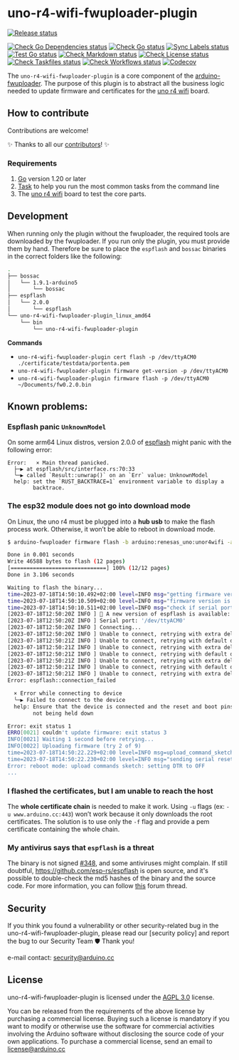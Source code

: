 # uno-r4-wifi-fwuploader-plugin

[![Release status](https://github.com/arduino/uno-r4-wifi-fwuploader-plugin/actions/workflows/release-go-task.yml/badge.svg)](https://github.com/arduino/uno-r4-wifi-fwuploader-plugin/actions/workflows/release-go-task.yml)

[![Check Go Dependencies status](https://github.com/arduino/uno-r4-wifi-fwuploader-plugin/actions/workflows/check-go-dependencies-task.yml/badge.svg)](https://github.com/arduino/uno-r4-wifi-fwuploader-plugin/actions/workflows/check-go-dependencies-task.yml)
[![Check Go status](https://github.com/arduino/uno-r4-wifi-fwuploader-plugin/actions/workflows/check-go-task.yml/badge.svg)](https://github.com/arduino/uno-r4-wifi-fwuploader-plugin/actions/workflows/check-go-task.yml)
[![Sync Labels status](https://github.com/arduino/uno-r4-wifi-fwuploader-plugin/actions/workflows/sync-labels.yml/badge.svg)](https://github.com/arduino/fwuploader-plugin-helper/actions/workflows/sync-labels.yml)
[![Test Go status](https://github.com/arduino/uno-r4-wifi-fwuploader-plugin/actions/workflows/test-go-task.yml/badge.svg)](https://github.com/arduino/uno-r4-wifi-fwuploader-plugin/actions/workflows/test-go-task.yml)
[![Check Markdown status](https://github.com/arduino/uno-r4-wifi-fwuploader-plugin/actions/workflows/check-markdown-task.yml/badge.svg)](https://github.com/arduino/uno-r4-wifi-fwuploader-plugin/actions/workflows/check-markdown-task.yml)
[![Check License status](https://github.com/arduino/uno-r4-wifi-fwuploader-plugin/actions/workflows/check-license.yml/badge.svg)](https://github.com/arduino/uno-r4-wifi-fwuploader-plugin/actions/workflows/check-license.yml)
[![Check Taskfiles status](https://github.com/arduino/uno-r4-wifi-fwuploader-plugin/actions/workflows/check-taskfiles.yml/badge.svg)](https://github.com/arduino/uno-r4-wifi-fwuploader-plugin/actions/workflows/check-taskfiles.yml)
[![Check Workflows status](https://github.com/arduino/uno-r4-wifi-fwuploader-plugin/actions/workflows/check-workflows-task.yml/badge.svg)](https://github.com/arduino/uno-r4-wifi-fwuploader-plugin/actions/workflows/check-workflows-task.yml)
[![Codecov](https://codecov.io/gh/arduino/uno-r4-wifi-fwuploader-plugin/branch/main/graph/badge.svg)](https://codecov.io/gh/arduino/uno-r4-wifi-fwuploader-plugin)

The `uno-r4-wifi-fwuploader-plugin` is a core component of the [arduino-fwuploader](https://github.com/arduino/arduino-fwuploader). The purpose of this plugin is to abstract all the
business logic needed to update firmware and certificates for the [uno r4 wifi](https://docs.arduino.cc/hardware/uno-r4-wifi) board.

## How to contribute

Contributions are welcome!

:sparkles: Thanks to all our [contributors](https://github.com/arduino/uno-r4-wifi-fwuploader-plugin/graphs/contributors)! :sparkles:

### Requirements

1. [Go](https://go.dev/) version 1.20 or later
1. [Task](https://taskfile.dev/) to help you run the most common tasks from the command line
1. The [uno r4 wifi](https://docs.arduino.cc/hardware/uno-r4-wifi) board to test the core parts.

## Development

When running only the plugin without the fwuploader,  the required tools are downloaded by the fwuploader. If you run only the plugin, you must provide them by hand.
Therefore be sure to place the `espflash` and `bossac` binaries in the correct folders like the following:

```bash
.
├── bossac
│   └── 1.9.1-arduino5
│       └── bossac
├── espflash
│   └── 2.0.0
│       └── espflash
└── uno-r4-wifi-fwuploader-plugin_linux_amd64
    └── bin
        └── uno-r4-wifi-fwuploader-plugin
```

**Commands**

- `uno-r4-wifi-fwuploader-plugin cert flash -p /dev/ttyACM0 ./certificate/testdata/portenta.pem`
- `uno-r4-wifi-fwuploader-plugin firmware get-version -p /dev/ttyACM0`
- `uno-r4-wifi-fwuploader-plugin firmware flash -p /dev/ttyACM0 ~/Documents/fw0.2.0.bin`


## Known problems:

### Espflash panic `UnknownModel`

On some arm64 Linux distros, version 2.0.0 of [espflash](https://github.com/esp-rs/espflash/) might panic with the following error:

```
Error:   × Main thread panicked.
  ├─▶ at espflash/src/interface.rs:70:33
  ╰─▶ called `Result::unwrap()` on an `Err` value: UnknownModel
  help: set the `RUST_BACKTRACE=1` environment variable to display a
        backtrace.
```

### The esp32 module does not go into download mode

On Linux, the uno r4 must be plugged into a **hub usb** to make the flash process work. Otherwise, it won’t be able to reboot in download mode.

```bash
$ arduino-fwuploader firmware flash -b arduino:renesas_uno:unor4wifi -a /dev/ttyACM0 -v --log-level debug

Done in 0.001 seconds
Write 46588 bytes to flash (12 pages)
[==============================] 100% (12/12 pages)
Done in 3.106 seconds

Waiting to flash the binary...
time=2023-07-18T14:50:10.492+02:00 level=INFO msg="getting firmware version"
time=2023-07-18T14:50:10.509+02:00 level=INFO msg="firmware version is > 0.1.0 using sketch"
time=2023-07-18T14:50:10.511+02:00 level=INFO msg="check if serial port has changed"
[2023-07-18T12:50:20Z INFO ] 🚀 A new version of espflash is available: v2.0.1
[2023-07-18T12:50:20Z INFO ] Serial port: '/dev/ttyACM0'
[2023-07-18T12:50:20Z INFO ] Connecting...
[2023-07-18T12:50:20Z INFO ] Unable to connect, retrying with extra delay...
[2023-07-18T12:50:21Z INFO ] Unable to connect, retrying with default delay...
[2023-07-18T12:50:21Z INFO ] Unable to connect, retrying with extra delay...
[2023-07-18T12:50:21Z INFO ] Unable to connect, retrying with default delay...
[2023-07-18T12:50:21Z INFO ] Unable to connect, retrying with extra delay...
[2023-07-18T12:50:21Z INFO ] Unable to connect, retrying with default delay...
[2023-07-18T12:50:21Z INFO ] Unable to connect, retrying with extra delay...
Error: espflash::connection_failed

  × Error while connecting to device
  ╰─▶ Failed to connect to the device
  help: Ensure that the device is connected and the reset and boot pins are
        not being held down

Error: exit status 1
ERRO[0021] couldn't update firmware: exit status 3
INFO[0021] Waiting 1 second before retrying...
INFO[0022] Uploading firmware (try 2 of 9)
time=2023-07-18T14:50:22.229+02:00 level=INFO msg=upload_command_sketch
time=2023-07-18T14:50:22.230+02:00 level=INFO msg="sending serial reset"
Error: reboot mode: upload commands sketch: setting DTR to OFF
...
```

### I flashed the certificates, but I am unable to reach the host

The **whole certificate chain** is needed to make it work. Using `-u` flags (ex: `-u www.arduino.cc:443`) won’t work because it
only downloads the root certificates. The solution is to use only the `-f` flag and provide a pem certificate containing the whole chain.

### My antivirus says that `espflash` is a threat

The binary is not signed [#348](https://github.com/esp-rs/espflash/issues/348), and some antiviruses might complain. If still doubtful, https://github.com/esp-rs/espflash is open source,
and it's possible to double-check the md5 hashes of the binary and the source code.
For more information, you can follow [this](https://forum.arduino.cc/t/radio-module-firmware-version-0-2-0-is-now-available/1147361/11) forum thread.

## Security

If you think you found a vulnerability or other security-related bug in the uno-r4-wifi-fwuploader-plugin, please read our [security
policy] and report the bug to our Security Team 🛡️ Thank you!

e-mail contact: security@arduino.cc

## License

uno-r4-wifi-fwuploader-plugin is licensed under the [AGPL 3.0](LICENSE.txt) license.

You can be released from the requirements of the above license by purchasing a commercial license. Buying such a license
is mandatory if you want to modify or otherwise use the software for commercial activities involving the Arduino
software without disclosing the source code of your own applications. To purchase a commercial license, send an email to
license@arduino.cc

